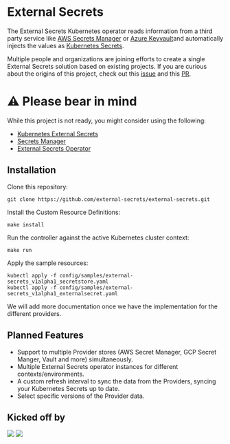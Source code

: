 # External Secrets

The External Secrets Kubernetes operator reads information from a third party service
like [AWS Secrets Manager](https://aws.amazon.com/secrets-manager/) or [Azure Keyvault](https://azure.microsoft.com/en-us/services/key-vault/)and automatically injects the values as [Kubernetes Secrets](https://kubernetes.io/docs/concepts/configuration/secret/).

Multiple people and organizations are joining efforts to create a single External Secrets solution based on existing projects. If you are curious about the origins of this project, check out this [issue](https://github.com/external-secrets/kubernetes-external-secrets/issues/47) and this [PR](https://github.com/external-secrets/kubernetes-external-secrets/pull/477).

<a name="original-projects"></a>

# ⚠️ Please bear in mind

While this project is not ready, you might consider using the following: 

- [Kubernetes External Secrets](https://github.com/external-secrets/kubernetes-external-secrets)
- [Secrets Manager](https://github.com/itscontained/secret-manager)
- [External Secrets Operator](https://github.com/ContainerSolutions/externalsecret-operator/)

## Installation
Clone this repository:
```shell
git clone https://github.com/external-secrets/external-secrets.git
```

Install the Custom Resource Definitions:
```shell
make install
```

Run the controller against the active Kubernetes cluster context:
```shell
make run
```

Apply the sample resources:
```shell
kubectl apply -f config/samples/external-secrets_v1alpha1_secretstore.yaml
kubectl apply -f config/samples/external-secrets_v1alpha1_externalsecret.yaml
```

We will add more documentation once we have the implementation for the different providers.

<a name="features"></a>

## Planned Features

- Support to multiple Provider stores (AWS Secret Manager, GCP Secret Manger, Vault and more) simultaneously.
- Multiple External Secrets operator instances for different contexts/environments.
- A custom refresh interval to sync the data from the Providers, syncing your Kubernetes Secrets up to date.
- Select specific versions of the Provider data.

<a name="partners"></a>

## Kicked off by

![](assets/CS_logo_1.png)
![](assets/Godaddylogo_2020.png)
